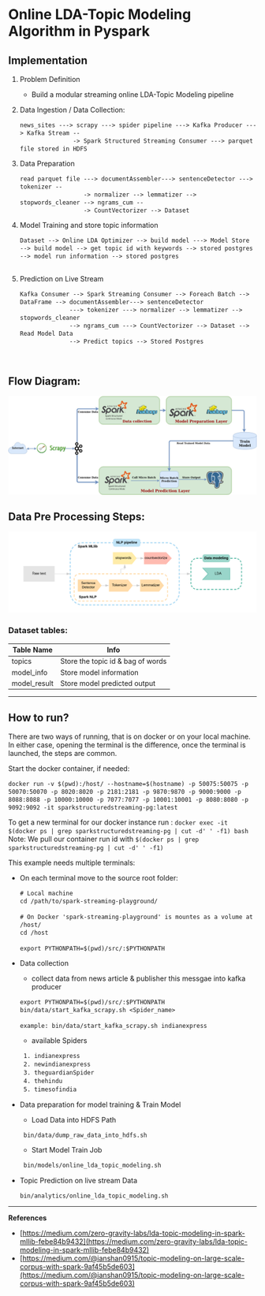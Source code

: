 # Online LDA-Topic Modeling Algorithm in Pyspark

## Implementation

1. Problem Definition
    - Build a modular streaming online LDA-Topic Modeling pipeline 
    
2. Data Ingestion / Data Collection:
    ```
    news_sites ---> scrapy ---> spider pipeline ---> Kafka Producer ---> Kafka Stream --
                   -> Spark Structured Streaming Consumer ---> parquet file stored in HDFS              
   ```
3. Data Preparation 
   ```shell script
   read parquet file ---> documentAssembler---> sentenceDetector ---> tokenizer --
                     -> normalizer --> lemmatizer --> stopwords_cleaner --> ngrams_cum --
                     -> CountVectorizer --> Dataset
   ```

4. Model Training and store topic information
    ```shell script
   Dataset --> Online LDA Optimizer --> build model ---> Model Store
    --> build model --> get topic id with keywords --> stored postgres
    --> model run information --> stored postgres
                 
   ```

5. Prediction on Live Stream
   ```shell script
   Kafka Consumer --> Spark Streaming Consumer --> Foreach Batch --> DataFrame --> documentAssembler---> sentenceDetector
                 ---> tokenizer ---> normalizer --> lemmatizer --> stopwords_cleaner 
                 --> ngrams_cum ---> CountVectorizer --> Dataset -->  Read Model Data 
                 --> Predict topics --> Stored Postgres
                 
              
   ```
## Flow Diagram:

![](../images/topic_modeling.jpg)

## Data Pre Processing Steps:
![](../images/preprocessing.png)


### Dataset tables:

|Table Name   |Info                               | 
|-------------|-----------------------------------|
|topics       |Store the topic id & bag of words |
|model_info   |Store model information            |
|model_result |Store model predicted output       |

------------------------------------------------------------------------------------------------------------------------
## How to run?

There are two ways of running, that is on docker or on your local machine. In either case, opening the terminal
is the difference, once the terminal is launched, the steps are common. 

Start the docker container, if needed:
```
docker run -v $(pwd):/host/ --hostname=$(hostname) -p 50075:50075 -p 50070:50070 -p 8020:8020 -p 2181:2181 -p 9870:9870 -p 9000:9000 -p 8088:8088 -p 10000:10000 -p 7077:7077 -p 10001:10001 -p 8080:8080 -p 9092:9092 -it sparkstructuredstreaming-pg:latest
```

To get a new terminal for our docker instance run : `docker exec -it $(docker ps | grep sparkstructuredstreaming-pg | cut -d' ' -f1) bash`
Note: We pull our container run id with `$(docker ps | grep sparkstructuredstreaming-pg | cut -d' ' -f1)`

This example needs multiple terminals:

- On each terminal move to the source root folder:
    ```shell script
    # Local machine
    cd /path/to/spark-streaming-playground/ 
    
    # On Docker 'spark-streaming-playground' is mountes as a volume at /host/
    cd /host  
    
    export PYTHONPATH=$(pwd)/src/:$PYTHONPATH
    ```

- Data collection
    -  collect data from news article & publisher this messgae into kafka producer    
    ```shell script
    export PYTHONPATH=$(pwd)/src/:$PYTHONPATH
    bin/data/start_kafka_scrapy.sh <Spider_name>
    
    example: bin/data/start_kafka_scrapy.sh indianexpress
    ```
    - available Spiders
    ```bash
     1. indianexpress
     2. newindianexpress
     3. theguardianSpider
     4. thehindu
     5. timesofindia
    ```
- Data preparation for model training & Train Model
    -  Load Data into HDFS Path
    ```bash
     bin/data/dump_raw_data_into_hdfs.sh 
     ```
    -  Start Model Train Job
    ```bash
     bin/models/online_lda_topic_modeling.sh
     ```
    
-  Topic Prediction on live stream Data
    ```shell script
    bin/analytics/online_lda_topic_modeling.sh
    ```
------------------------------------------------------------------------------------------------------------------------

**References**
- [https://medium.com/zero-gravity-labs/lda-topic-modeling-in-spark-mllib-febe84b9432](https://medium.com/zero-gravity-labs/lda-topic-modeling-in-spark-mllib-febe84b9432)
- [https://medium.com/@ianshan0915/topic-modeling-on-large-scale-corpus-with-spark-9af45b5de603](https://medium.com/@ianshan0915/topic-modeling-on-large-scale-corpus-with-spark-9af45b5de603)
